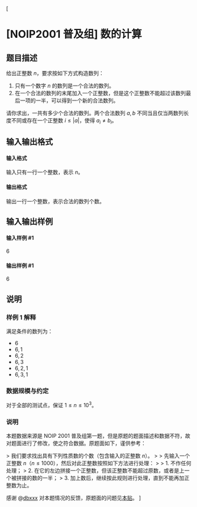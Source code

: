 [
# [NOIP2001 普及组] 数的计算
## 题目描述
给出正整数 $n$，要求按如下方式构造数列：

1. 只有一个数字 $n$ 的数列是一个合法的数列。
2. 在一个合法的数列的末尾加入一个正整数，但是这个正整数不能超过该数列最后一项的一半，可以得到一个新的合法数列。

请你求出，一共有多少个合法的数列。两个合法数列 $a, b$ 不同当且仅当两数列长度不同或存在一个正整数 $i \leq |a|$，使得 $a_i \neq b_i$。
## 输入输出格式
#### 输入格式

输入只有一行一个整数，表示 $n$。
#### 输出格式

输出一行一个整数，表示合法的数列个数。
## 输入输出样例
#### 输入样例 #1
6

#### 输出样例 #1
6

## 说明
### 样例 1 解释

满足条件的数列为：
- $6$
- $6, 1$
- $6, 2$
- $6, 3$
- $6, 2, 1$
- $6, 3, 1$

### 数据规模与约定

对于全部的测试点，保证 $1 \leq n \leq 10^3$。

### 说明

本题数据来源是 NOIP 2001 普及组第一题，但是原题的题面描述和数据不符，故对题面进行了修改，使之符合数据。原题面如下，谨供参考：

&gt; 我们要求找出具有下列性质数的个数（包含输入的正整数 $n$）。
&gt;
&gt; 先输入一个正整数 $n$（$n \le 1000$），然后对此正整数按照如下方法进行处理：
&gt;
&gt; 1. 不作任何处理；
&gt; 2. 在它的左边拼接一个正整数，但该正整数不能超过原数，或者是上一个被拼接的数的一半；
&gt; 3. 加上数后，继续按此规则进行处理，直到不能再加正整数为止。

感谢 @[dbxxx](/user/120868) 对本题情况的反馈，原题面的问题见[本贴](https://www.luogu.com.cn/discuss/526184)。
]